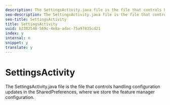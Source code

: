 ```yaml
---
description: The SettingsActivity.java file is the file that controls handling configuration updates in the SharedPreferences, where we store the feature manager configuration.
seo-description: The SettingsActivity.java file is the file that controls handling configuration updates in the SharedPreferences, where we store the feature manager configuration.
seo-title: SettingsActivity
title: SettingsActivity
uuid: b2382548-569c-4e8a-adac-75a97835cd21
index: y
internal: n
snippet: y
translate: y
---
```


# SettingsActivity

The SettingsActivity.java file is the file that controls handling configuration updates in the SharedPreferences, where we store the feature manager configuration.


